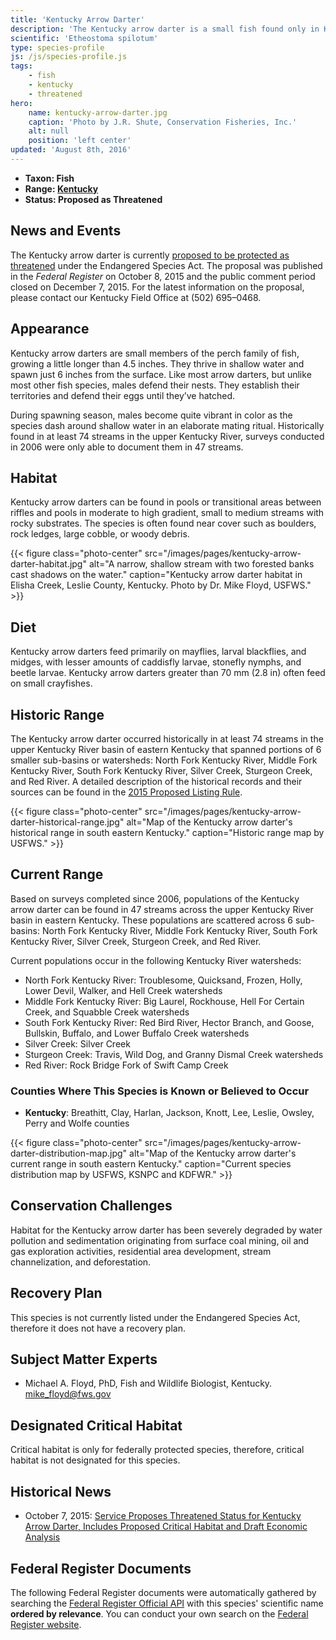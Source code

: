 ```yaml
---
title: 'Kentucky Arrow Darter'
description: 'The Kentucky arrow darter is a small fish found only in Kentucky. It is currently proposed to be protected as a threatened species under the Endangered Species Act.'
scientific: 'Etheostoma spilotum'
type: species-profile
js: /js/species-profile.js
tags:
    - fish
    - kentucky
    - threatened
hero:
    name: kentucky-arrow-darter.jpg
    caption: 'Photo by J.R. Shute, Conservation Fisheries, Inc.'
    alt: null
    position: 'left center'
updated: 'August 8th, 2016'
---
```


- **Taxon: Fish**
- **Range: [Kentucky](/kentucky)**
- **Status: Proposed as Threatened**

## News and Events
The Kentucky arrow darter is currently [proposed to be protected as threatened](https://www.gpo.gov/fdsys/pkg/FR-2015-10-08/pdf/2015-25278.pdf) under the Endangered Species Act. The proposal was published in the *Federal Register* on October 8, 2015 and the public comment period closed on December 7, 2015. For the latest information on the proposal, please contact our Kentucky Field Office at (502) 695–0468.

## Appearance
Kentucky arrow darters are small members of the perch family of fish, growing a little longer than 4.5 inches. They thrive in shallow water and spawn just 6 inches from the surface. Like most arrow darters, but unlike most other fish species, males defend their nests. They establish their territories and defend their eggs until they’ve hatched.

During spawning season, males become quite vibrant in color as the species dash around shallow water in an elaborate mating ritual. Historically found in at least 74 streams in the upper Kentucky River, surveys conducted in 2006 were only able to document them in 47 streams.

## Habitat
Kentucky arrow darters can be found in pools or transitional areas between riffles and pools in moderate to high gradient, small to medium streams with rocky substrates. The species is often found near cover such as boulders, rock ledges, large cobble, or woody debris.

{{< figure class="photo-center" src="/images/pages/kentucky-arrow-darter-habitat.jpg" alt="A narrow, shallow stream with two forested banks cast shadows on the water." caption="Kentucky arrow darter habitat in Elisha Creek, Leslie County, Kentucky. Photo by Dr. Mike Floyd, USFWS." >}}

## Diet
Kentucky arrow darters feed primarily on mayflies, larval blackflies, and midges, with lesser amounts of caddisfly larvae, stonefly nymphs, and beetle larvae. Kentucky arrow darters greater than 70 mm (2.8 in) often feed on small crayfishes.

## Historic Range
The Kentucky arrow darter occurred historically in at least 74 streams in the upper Kentucky River basin of eastern Kentucky that spanned portions of 6 smaller sub-basins or watersheds: North Fork Kentucky River, Middle Fork Kentucky River, South Fork Kentucky River, Silver Creek, Sturgeon Creek, and Red River. A detailed description of the historical records and their sources can be found in the [2015 Proposed Listing Rule](https://www.gpo.gov/fdsys/pkg/FR-2015-10-08/pdf/2015-25278.pdf).

{{< figure class="photo-center" src="/images/pages/kentucky-arrow-darter-historical-range.jpg" alt="Map of the Kentucky arrow darter's historical range in south eastern Kentucky." caption="Historic range map by USFWS." >}}

## Current Range
Based on surveys completed since 2006, populations of the Kentucky arrow darter can be found in 47 streams across the upper Kentucky River basin in eastern Kentucky. These populations are scattered across 6 sub-basins: North Fork Kentucky River, Middle Fork Kentucky River, South Fork Kentucky River, Silver Creek, Sturgeon Creek, and Red River.

Current populations occur in the following Kentucky River watersheds:

- North Fork Kentucky River: Troublesome, Quicksand, Frozen, Holly, Lower Devil, Walker, and Hell Creek watersheds
- Middle Fork Kentucky River: Big Laurel, Rockhouse, Hell For Certain Creek, and Squabble Creek watersheds
- South Fork Kentucky River: Red Bird River, Hector Branch, and Goose, Bullskin, Buffalo, and Lower Buffalo Creek watersheds
- Silver Creek: Silver Creek
- Sturgeon Creek: Travis, Wild Dog, and Granny Dismal Creek watersheds
- Red River: Rock Bridge Fork of Swift Camp Creek

### Counties Where This Species is Known or Believed to Occur

 - **Kentucky**: Breathitt, Clay, Harlan, Jackson, Knott, Lee, Leslie, Owsley, Perry and Wolfe counties

{{< figure class="photo-center" src="/images/pages/kentucky-arrow-darter-distribution-map.jpg" alt="Map of the Kentucky arrow darter's current range in south eastern Kentucky." caption="Current species distribution map by USFWS, KSNPC and KDFWR." >}}

## Conservation Challenges
Habitat for the Kentucky arrow darter has been severely degraded by water pollution and sedimentation originating from surface coal mining, oil and gas exploration activities, residential area development, stream channelization, and deforestation.

## Recovery Plan
This species is not currently listed under the Endangered Species Act, therefore it does not have a recovery plan.

## Subject Matter Experts
- Michael A. Floyd, PhD, Fish and Wildlife Biologist, Kentucky. mike_floyd@fws.gov

## Designated Critical Habitat
Critical habitat is only for federally protected species, therefore, critical habitat is not designated for this species.

## Historical News
 - October 7, 2015: [Service Proposes Threatened Status for Kentucky Arrow Darter, Includes Proposed Critical Habitat and Draft Economic Analysis](https://www.fws.gov/news/ShowNews.cfm?ID=431655AD-A0F0-5922-EEEE9402462A349E)

## Federal Register Documents

The following Federal Register documents were automatically gathered by searching the [Federal Register Official API](https://www.federalregister.gov/blog/learn/developers) with this species' scientific name **ordered by relevance**. You can conduct your own search on the [Federal Register website](https://www.federalregister.gov/articles/search).
